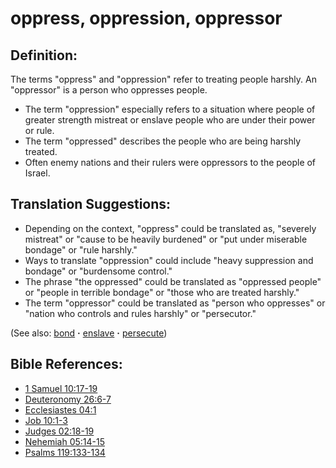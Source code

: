 # oppress, oppression, oppressor #

## Definition: ##

The terms "oppress" and "oppression" refer to treating people harshly. An "oppressor" is a person who oppresses people.

* The term "oppression" especially refers to a situation where people of greater strength mistreat or enslave people who are under their power or rule.
* The term "oppressed" describes the people who are being harshly treated.
* Often enemy nations and their rulers were oppressors to the people of Israel.

## Translation Suggestions: ##

 * Depending on the context, "oppress" could be translated as, "severely mistreat" or "cause to be heavily burdened" or "put under miserable bondage" or "rule harshly."
 * Ways to translate "oppression" could include "heavy suppression and bondage" or "burdensome control."
 * The phrase "the oppressed" could be translated as "oppressed people" or "people in terrible bondage" or "those who are treated harshly."
 * The term "oppressor" could be translated as "person who oppresses" or "nation who controls and rules harshly" or "persecutor."

(See also: [bond](../kt/bond.md) **·** [enslave](../kt/enslave.md) **·** [persecute](../other/persecute.md))

## Bible References: ##

* [1 Samuel 10:17-19](https://door43.org/en/bible/notes/1sa/10/17)
* [Deuteronomy 26:6-7](https://door43.org/en/bible/notes/deu/26/06)
* [Ecclesiastes 04:1](https://door43.org/en/bible/notes/ecc/04/01)
* [Job 10:1-3](https://door43.org/en/bible/notes/job/10/01)
* [Judges 02:18-19](https://door43.org/en/bible/notes/jdg/02/18)
* [Nehemiah 05:14-15](https://door43.org/en/bible/notes/neh/05/14)
* [Psalms 119:133-134](https://door43.org/en/bible/notes/psa/119/133)

